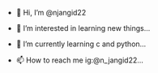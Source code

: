 - 👋 Hi, I’m @njangid22
- 👀 I’m interested in learning new things...
- 🌱 I’m currently learning c and python...

- 📫 How to reach me ig:@n_jangid22...

<!---
njangid22/njangid22 is a ✨ special ✨ repository because its `README.md` (this file) appears on your GitHub profile.
You can click the Preview link to take a look at your changes.
--->

